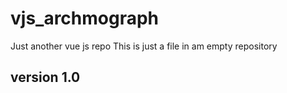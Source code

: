 # vjs_archmograph
Just another vue js repo
This is just a file in am empty repository
## version 1.0 ##
